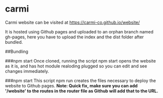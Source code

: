 # carmi

Carmi website can be visited at https://carmi-co.github.io/website/

It is hosted using Github pages and uploaded to an orphan branch named gh-pages, here you have to upload the index and the dist folder after bundled.

##Bundling

###npm start
Once cloned, running the script npm start opens the website as it is, and has hot module realoding plugged so you can edit and see changes immediately.

###npm start
This script npm run creates the files necessary to deploy the website to Github pages.
**Note: Quick fix, make sure you can add '/website' to the routes in the router file as Github will add that to the URL.**










